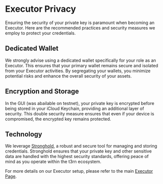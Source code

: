 # Executor Privacy

Ensuring the security of your private key is paramount when becoming an Executor. Here are the recommended practices and security measures we employ to protect your credentials.

## Dedicated Wallet

We strongly advise using a dedicated wallet specifically for your role as an Executor. This ensures that your primary wallet remains secure and isolated from your Executor activities. By segregating your wallets, you minimize potential risks and enhance the overall security of your assets.

## Encryption and Storage

In the GUI (was abailable on testnet), your private key is encrypted before being stored in your iCloud Keychain, providing an additional layer of security. This double security measure ensures that even if your device is compromised, the encrypted key remains protected.

## Technology

We leverage [Stronghold](https://wiki.iota.org/stronghold.rs/welcome/), a robust and secure tool for managing and storing credentials. Stronghold ensures that your private key and other sensitive data are handled with the highest security standards, offering peace of mind as you operate within the t3rn ecosystem.

For more details on our Executor setup, please refer to the main [Executor Page](../executor/executor-overview).
